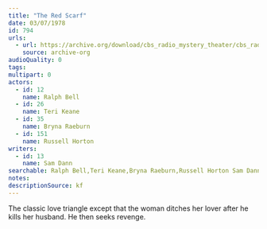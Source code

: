```yaml
---
title: "The Red Scarf"
date: 03/07/1978
id: 794
urls: 
  - url: https://archive.org/download/cbs_radio_mystery_theater/cbs_radio_mystery_theater-0751-0800.zip/cbs_radio_mystery_theater-0751-0800%2Fcbsrmt_0794_the_red_scarf.mp3
    source: archive-org
audioQuality: 0
tags: 
multipart: 0
actors:  
  - id: 12
    name: Ralph Bell  
  - id: 26
    name: Teri Keane  
  - id: 35
    name: Bryna Raeburn  
  - id: 151
    name: Russell Horton
writers:  
  - id: 13
    name: Sam Dann
searchable: Ralph Bell,Teri Keane,Bryna Raeburn,Russell Horton Sam Dann
notes: 
descriptionSource: kf
---
```

The classic love triangle except that the woman ditches her lover after he kills her husband. He then seeks revenge.